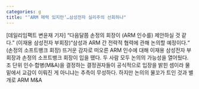 ```yaml
---
categories: g
title: "‘ARM 매력 있지만‘…삼성전자 실리주의 선회하나"
---
```

[데일리임팩트 변윤재 기자] “다음달쯤 손정의 회장이 (ARM 인수를) 제안하실 것 같다.” (이재용 삼성전자 부회장)“삼성과 ARM 간 전략적 협력에 관해 논의할 예정이다.“ (손정의 소프트뱅크 회장) 뜨거운 감자로 떠오른 ARM 인수에 대해 이재용 삼성전자 부회장과 손정의 소프트뱅크 회장이 입을 뗐다. 두 사람 모두 논의의 가능성을 열어뒀다. 조 단위 인수·합병(M&A)을 결정하는 결정권자들이 공식적으로 입장을 밝힌 셈이라 물밑에서 교감이 이뤄진 게 아니냐는 추측이 무성하다. 하지만 논의의 물꼬가 트인 것과 별개로 ARM M&A